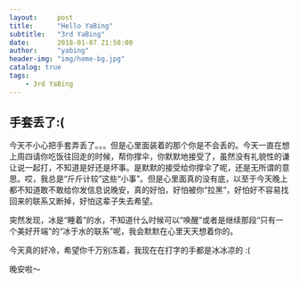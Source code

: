 ```yaml
---
layout:     post
title:      "Hello YaBing"
subtitle:   "3rd YaBing"
date:       2018-01-07 21:58:00
author:     "yabing"
header-img: "img/home-bg.jpg"
catalog: true
tags:
    - 3rd YaBing
---
```


## 手套丢了:(
今天不小心把手套弄丢了。。。但是心里面装着的那个你是不会丢的。今天一直在想上周四请你吃饭往回走的时候，帮你撑伞，你默默地接受了，虽然没有礼貌性的谦让说一起打，不知道是好还是坏事。是默默的接受给你撑伞了呢，还是无所谓的意思。哎，我总是“斤斤计较”这些“小事”。但是心里面真的没有底，以至于今天晚上都不知道敢不敢给你发信息说晚安，真的好怕，好怕被你“拉黑”，好怕好不容易找回来的联系又断掉，好怕这辈子失去希望。

突然发现，冰是“睡着”的水，不知道什么时候可以“唤醒”或者是继续那段“只有一个美好开端”的“冰于水的联系”呢，我会默默在心里天天想着你的。

今天真的好冷，希望你千万别冻着，我现在在打字的手都是冰冰凉的 :(

晚安啦～